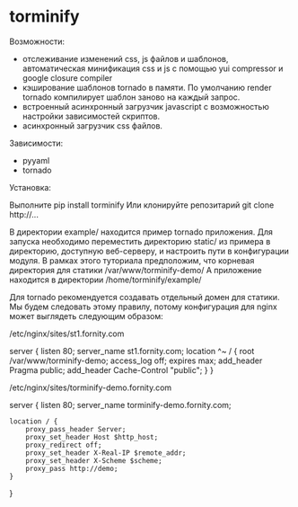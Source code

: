 torminify
=========
Возможности:
- отслеживание изменений css, js файлов и шаблонов, автоматическая минификация css и js с помощью yui compressor и google closure compiler
- кэширование шаблонов tornado в памяти. По умолчанию render tornado компилирует шаблон заново на каждый запрос.
- встроенный асинхронный загрузчик javascript с возможностью настройки зависимостей скриптов.
- асинхронный загрузчик css файлов.

Зависимости:
- pyyaml
- tornado

Установка:

Выполните 
pip install torminify
Или клонируйте репозитарий
git clone http://...

В директории example/ находится пример tornado приложения. Для запуска необходимо переместить директорию static/ из примера в директорию, доступную веб-серверу, и настроить пути в конфигурации модуля.
В рамках этого туториала предположим, что корневая директория для статики
/var/www/torminify-demo/
А приложение находится в директории
/home/torminify/example/

Для tornado рекомендуется создавать отдельный домен для статики. Мы будем следовать этому правилу, потому конфигурация для nginx может выглядеть следующим образом:

/etc/nginx/sites/st1.fornity.com

server {
    listen 80;
    server_name st1.fornity.com;
    location ^~ / {
        root /var/www/torminify-demo;
	    access_log off;
        expires max;
        add_header Pragma public;
        add_header Cache-Control "public";
    }
}

/etc/nginx/sites/torminify-demo.fornity.com

server {
    listen 80;
	server_name torminify-demo.fornity.com;

    location / {
        proxy_pass_header Server;
        proxy_set_header Host $http_host;
        proxy_redirect off;
        proxy_set_header X-Real-IP $remote_addr;
        proxy_set_header X-Scheme $scheme;
        proxy_pass http://demo;
    }
}






















